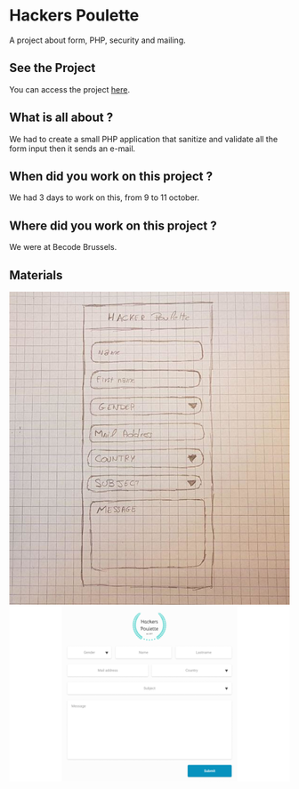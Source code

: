 # Hackers Poulette
A project about form, PHP, security and mailing.

## See the Project
You can access the project [here](http://nassimkoceir.be/poulette/).

## What is all about ?
We had to create a small PHP application that sanitize and validate all the form input then it sends an e-mail.  

## When did you work on this project ?
We had 3 days to work on this, from 9 to 11 october.

## Where did you work on this project ?
We were at Becode Brussels.

## Materials
![Wireframe](wireframe.jpg)
![mockup](mockup.png)
